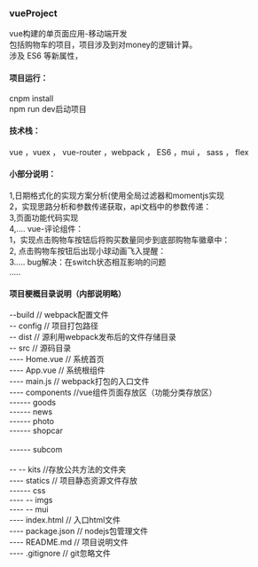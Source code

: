 ### vueProject

vue构建的单页面应用-移动端开发<br/>
包括购物车的项目，项目涉及到对money的逻辑计算。<br/>
涉及 ES6 等新属性，<br/>

#### 项目运行：
cnpm install<br/>
npm run dev启动项目<br/>

#### 技术栈：
vue ，vuex ， vue-router ，webpack ， ES6 ，mui ， sass ， flex <br/>

#### 小部分说明：

1,日期格式化的实现方案分析(使用全局过滤器和momentjs实现<br/>
2，实现思路分析和参数传递获取，api文档中的参数传递：<br/>
3,页面功能代码实现<br/>
4,....
vue-评论组件：<br/>
1，实现点击购物车按钮后将购买数量同步到底部购物车徽章中：<br/>
2, 点击购物车按钮后出现小球动画飞入提醒：<br/>
3.....
bug解决：在switch状态相互影响的问题<br/>
.....<br/>

#### 项目梗概目录说明（内部说明略）<br/>
--build  // webpack配置文件<br/>
-- config // 项目打包路径<br/>
-- dist // 源利用webpack发布后的文件存储目录<br/>
-- src // 源码目录<br/>
---- Home.vue // 系统首页<br/>
---- App.vue // 系统根组件<br/>
---- main.js // webpack打包的入口文件<br/>
---- components //vue组件页面存放区（功能分类存放区）<br/>
------ goods <br/>
------ news <br/>
------ photo <br/>
------ shopcar<br/>    
------ subcom<br/>     
-- -- kits //存放公共方法的文件夹<br/>
---- statics // 项目静态资源文件存放<br/>
------ css <br/>
---- -- imgs <br/>
---- -- mui <br/>
---- index.html // 入口html文件<br/>
---- package.json // nodejs包管理文件<br/>
---- README.md // 项目说明文件<br/>
---- .gitignore // git忽略文件<br/>
